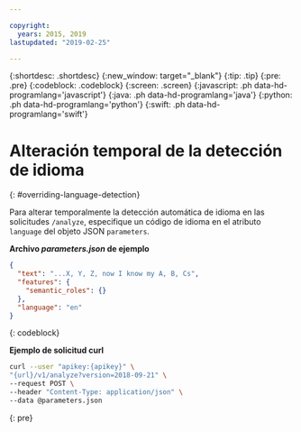 ```yaml
---

copyright:
  years: 2015, 2019
lastupdated: "2019-02-25"

---
```


{:shortdesc: .shortdesc}
{:new_window: target="_blank"}
{:tip: .tip}
{:pre: .pre}
{:codeblock: .codeblock}
{:screen: .screen}
{:javascript: .ph data-hd-programlang='javascript'}
{:java: .ph data-hd-programlang='java'}
{:python: .ph data-hd-programlang='python'}
{:swift: .ph data-hd-programlang='swift'}

# Alteración temporal de la detección de idioma
{: #overriding-language-detection}

Para alterar temporalmente la detección automática de idioma en las solicitudes `/analyze`, especifique un código de idioma en el atributo `language` del objeto JSON `parameters`.

__Archivo _parameters.json_ de ejemplo__

```json
{
  "text": "...X, Y, Z, now I know my A, B, Cs",
  "features": {
    "semantic_roles": {}
  },
  "language": "en"
}
```
{: codeblock}

__Ejemplo de solicitud curl__

```bash
curl --user "apikey:{apikey}" \
"{url}/v1/analyze?version=2018-09-21" \
--request POST \
--header "Content-Type: application/json" \
--data @parameters.json

```
{: pre}
